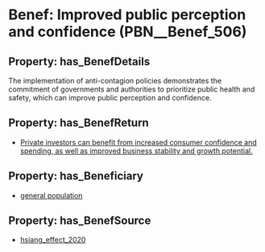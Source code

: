 # Benef: __Improved public perception and confidence__ (PBN__Benef_506)

## Property: has_BenefDetails

The implementation of anti-contagion policies demonstrates the commitment of governments and authorities to prioritize public health and safety, which can improve public perception and confidence.

## Property: has_BenefReturn

* [Private investors can benefit from increased consumer confidence and spending, as well as improved business stability and growth potential.](../BenefReturn/PBN__BenefReturn_551)

## Property: has_Beneficiary

* [general population](../Stakeholder/PBN__Stakeholder_9)

## Property: has_BenefSource

* [hsiang_effect_2020](../Article/PBN__Article_103)

